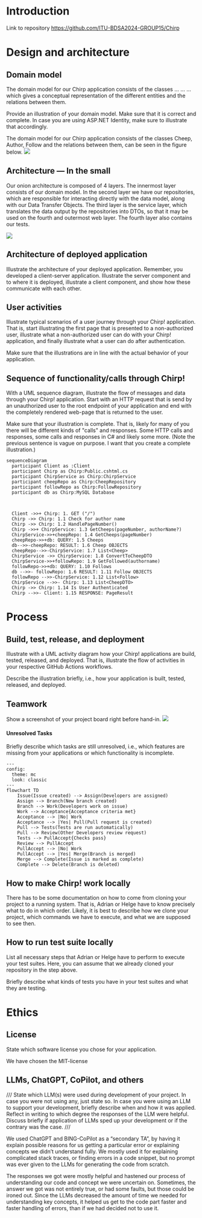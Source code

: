 # Introduction
Link to repository https://github.com/ITU-BDSA2024-GROUP15/Chirp


# Design and architecture


## Domain model
The domain model for our Chirp application consists of the classes … … … which gives a conceptual representation of the different entities and the relations between them.



Provide an illustration of your domain model. Make sure that it is correct and complete. In case you are using ASP.NET Identity, make sure to illustrate that accordingly.

The domain model for our Chirp application consists of the classes Cheep, Author, Follow and the relations between them, can be seen in the figure below. 
![](images/DomainModelChirp.drawio.png)



## Architecture — In the small
Our onion architecture is composed of 4 layers. The innermost layer consists of our domain model. In the second layer we have our repositories, which are responsible for interacting directly with the data model, along with our Data Transfer Objects. The third layer is the service layer, which translates the data output by the repositories into DTOs, so that it may be used on the fourth and outermost web layer. The fourth layer also contains our tests.


![](images/OnionArchitecture.png)
## Architecture of deployed application
Illustrate the architecture of your deployed application. Remember, you developed a client-server application. Illustrate the server component and to where it is deployed, illustrate a client component, and show how these communicate with each other.

## User activities
Illustrate typical scenarios of a user journey through your Chirp! application. That is, start illustrating the first page that is presented to a non-authorized user, illustrate what a non-authorized user can do with your Chirp! application, and finally illustrate what a user can do after authentication.

Make sure that the illustrations are in line with the actual behavior of your application.

## Sequence of functionality/calls through Chirp!
With a UML sequence diagram, illustrate the flow of messages and data through your Chirp! application. Start with an HTTP request that is send by an unauthorized user to the root endpoint of your application and end with the completely rendered web-page that is returned to the user.

Make sure that your illustration is complete. That is, likely for many of you there will be different kinds of "calls" and responses. Some HTTP calls and responses, some calls and responses in C# and likely some more. (Note the previous sentence is vague on purpose. I want that you create a complete illustration.)

````mermaid
sequenceDiagram
  participant Client as :Client
  participant Chirp as Chirp:Public.cshtml.cs
  participant ChirpService as Chirp:ChirpService
  participant cheepRepo as Chirp:CheepRepository
  participant followRepo as Chirp:FollowRepository
  participant db as Chirp:MySQL Database



  Client ->>+ Chirp: 1. GET ("/")
  Chirp ->> Chirp: 1.1 Check for author name
  Chirp ->> Chirp: 1.2 HandlePageNumber()
  Chirp ->>+ ChirpService: 1.3 GetCheeps(pageNumber, authorName?)
  ChirpService->>+cheepRepo: 1.4 GetCheeps(pageNumber)
  cheepRepo->>+db: QUERY: 1.5 Cheeps
  db-->>-cheepRepo: RESULT: 1.6 Cheep OBJECTS
  cheepRepo-->>-ChirpService: 1.7 List<Cheep>
  ChirpService ->> ChirpService: 1.8 ConvertToCheepDTO
  ChirpService->>+followRepo: 1.9 GetFollowed(authorname)
  followRepo->>+db: QUERY: 1.10 Follows
  db -->>- followRepo: 1.6 RESULT: 1.11 Follow OBJECTS
  followRepo -->>-ChirpService: 1.12 List<Follow>
  ChirpService -->>- Chirp: 1.13 List<CheepDTO>
  Chirp ->> Chirp: 1.14 Is User Authenticated
  Chirp -->>- Client: 1.15 RESPONSE: PageResult
````


# Process
## Build, test, release, and deployment
Illustrate with a UML activity diagram how your Chirp! applications are build, tested, released, and deployed. That is, illustrate the flow of activities in your respective GitHub Actions workflows.

Describe the illustration briefly, i.e., how your application is built, tested, released, and deployed.

## Teamwork
Show a screenshot of your project board right before hand-in. 
![](images/teamwork.png)

#### Unresolved Tasks
Briefly describe which tasks are still unresolved, i.e., which features are missing from your applications or which functionality is incomplete.


````mermaid
---
config:
  theme: mc
  look: classic
---
flowchart TD
    Issue(Issue created) --> Assign(Developers are assigned)
    Assign --> Branch(New branch created)
    Branch --> Work(Developers work on issue)
    Work --> Acceptance{Acceptance criteria met}
    Acceptance --> |No| Work
    Acceptance --> |Yes| Pull(Pull request is created)
    Pull --> Tests(Tests are run automatically)
    Pull --> Review(Other Developers review request)
    Tests --> PullAccept{Checks pass}
    Review --> PullAccept
    PullAccept --> |No| Work
    PullAccept --> |Yes| Merge(Branch is merged)
    Merge --> Complete(Issue is marked as complete)
    Complete --> Delete(Branch is deleted)

````
## How to make Chirp! work locally
There has to be some documentation on how to come from cloning your project to a running system. That is, Adrian or Helge have to know precisely what to do in which order. Likely, it is best to describe how we clone your project, which commands we have to execute, and what we are supposed to see then.

## How to run test suite locally
List all necessary steps that Adrian or Helge have to perform to execute your test suites. Here, you can assume that we already cloned your repository in the step above.

Briefly describe what kinds of tests you have in your test suites and what they are testing.

# Ethics
## License
State which software license you chose for your application.

We have chosen the MIT-license

## LLMs, ChatGPT, CoPilot, and others
///
State which LLM(s) were used during development of your project. In case you were not using any, just state so. In case you were using an LLM to support your development, briefly describe when and how it was applied. Reflect in writing to which degree the responses of the LLM were helpful. Discuss briefly if application of LLMs sped up your development or if the contrary was the case.
///

We used ChatGPT and BING-CoPilot as a “secondary TA”, by having it explain possible reasons for us getting a particular error or explaining concepts we didn’t understand fully. We mostly used it for explaining complicated stack traces, or finding errors in a code snippet, but no prompt was ever given to the LLMs for generating the code from scratch.

The responses we got were mostly helpful and hastened our process of understanding our code and concept we were uncertain on. Sometimes, the answer we got was not entirely true, or had some faults, but those could be ironed out. Since the LLMs decreased the amount of time we needed for understanding key concepts, it helped us get to the code part faster and faster handling of errors, than if we had decided not to use it. 

